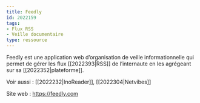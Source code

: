 ```yaml
---
title: Feedly
id: 2022159
tags:
- Flux RSS
- Veille documentaire
type: ressource
---
```


Feedly est une application web d’organisation de veille informationnelle qui permet de gérer les flux [[2022393|RSS]] de l’internaute en les agrégeant sur sa [[2022352|plateforme]].

Voir aussi : [[2022232|InoReader]], [[2022304|Netvibes]]

Site web : <https://feedly.com>

